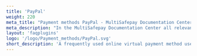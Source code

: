 ```yaml
---
title: 'PayPal'
weight: 220
meta_title: "Payment methods PayPal - MultiSafepay Documentation Center"
meta_description: "In the MultiSafepay Documentation Center all relevant information regarding our Plugins and API. As well as Support pages for Payment Method, Tools and General Questions. You can also find the contact details of our Support Team and Integration Team."
layout: 'faqplugins'
logo: '/logo/Payment_methods/PayPal.svg' 
short_description: 'A frequently used online virtual payment method used by consumers all over the world.'
---
```

